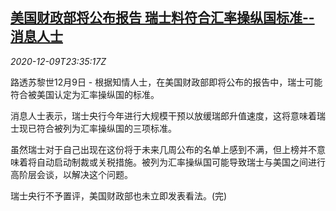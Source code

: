 <!--1607558112000-->
[美国财政部将公布报告 瑞士料符合汇率操纵国标准--消息人士](https://cn.reuters.com/article/usa-treasury-switzerland-manipulator-cur-idCNKBS28J39N)
------

<div><i>2020-12-09T23:35:17Z</i></div><p>路透苏黎世12月9日 - 根据知情人士，在美国财政部即将公布的报告中，瑞士可能符合被美国认定为汇率操纵国的标准。</p><p>消息人士表示，瑞士央行今年进行大规模干预以放缓瑞郎升值速度，这将意味着瑞士现已符合被列为汇率操纵国的三项标准。</p><p>虽然瑞士对于自己出现在这份将于未来几周公布的名单上感到不满，但上榜并不意味着将自动启动制裁或关税措施。被列为汇率操纵国可能导致瑞士与美国之间进行高阶层会谈，以解决这个问题。</p><p>瑞士央行不予置评，美国财政部也未立即发表看法。(完)</p>
